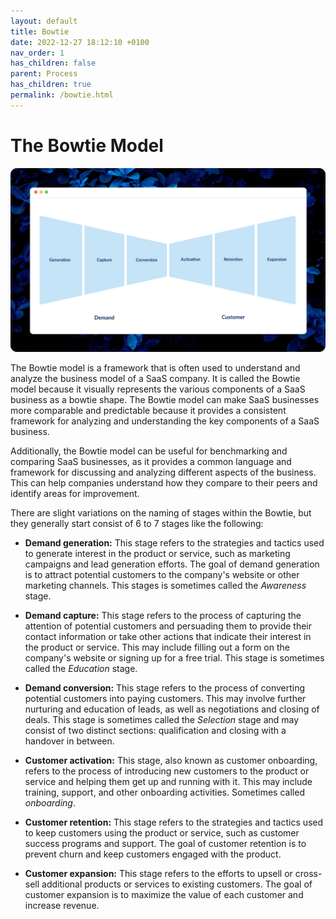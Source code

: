 ```yaml
---
layout: default
title: Bowtie
date: 2022-12-27 18:12:10 +0100
nav_order: 1
has_children: false
parent: Process
has_children: true
permalink: /bowtie.html
---
```


# The Bowtie Model

![bowtie visual](/assets/img/bowtie.png)

The Bowtie model is a framework that is often used to understand and analyze the business model of a SaaS company. It is called the Bowtie model because it visually represents the various components of a SaaS business as a bowtie shape. The Bowtie model can make SaaS businesses more comparable and predictable because it provides a consistent framework for analyzing and understanding the key components of a SaaS business.

Additionally, the Bowtie model can be useful for benchmarking and comparing SaaS businesses, as it provides a common language and framework for discussing and analyzing different aspects of the business. This can help companies understand how they compare to their peers and identify areas for improvement.

There are slight variations on the naming of stages within the Bowtie, but they generally start consist of 6 to 7 stages like the following:

- **Demand generation:** This stage refers to the strategies and tactics used to generate interest in the product or service, such as marketing campaigns and lead generation efforts. The goal of demand generation is to attract potential customers to the company's website or other marketing channels. This stages is sometimes called the _Awareness_ stage.

- **Demand capture:** This stage refers to the process of capturing the attention of potential customers and persuading them to provide their contact information or take other actions that indicate their interest in the product or service. This may include filling out a form on the company's website or signing up for a free trial. This stage is sometimes called the _Education_ stage.

- **Demand conversion:** This stage refers to the process of converting potential customers into paying customers. This may involve further nurturing and education of leads, as well as negotiations and closing of deals. This stage is sometimes called the _Selection_ stage and may consist of two distinct sections: qualification and closing with a handover in between.

- **Customer activation:** This stage, also known as customer onboarding, refers to the process of introducing new customers to the product or service and helping them get up and running with it. This may include training, support, and other onboarding activities. Sometimes called _onboarding_.

- **Customer retention:** This stage refers to the strategies and tactics used to keep customers using the product or service, such as customer success programs and support. The goal of customer retention is to prevent churn and keep customers engaged with the product.

- **Customer expansion:** This stage refers to the efforts to upsell or cross-sell additional products or services to existing customers. The goal of customer expansion is to maximize the value of each customer and increase revenue.
